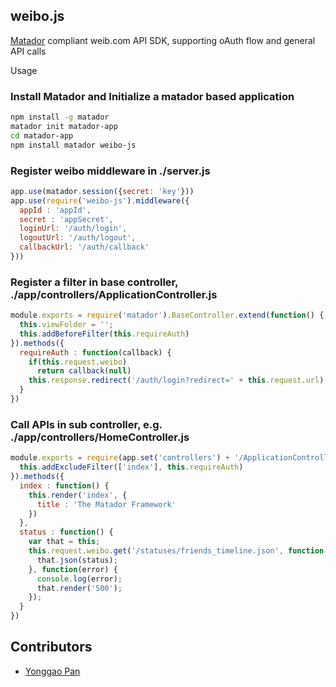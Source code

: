 weibo.js
--------
[Matador](http://obvious.github.com/matador/) compliant weib.com API SDK, supporting oAuth flow and general API calls

Usage

<h3>Install Matador and Initialize a matador based application</h3>

``` bash
npm install -g matador
matador init matador-app
cd matador-app
npm install matador weibo-js
```

<h3>Register weibo middleware in ./server.js</h3>

``` js
app.use(matador.session({secret: 'key'}))
app.use(require('weibo-js').middleware({
  appId : 'appId',
  secret : 'appSecret',
  loginUrl: '/auth/login',
  logoutUrl: '/auth/logout',
  callbackUrl: '/auth/callback'
}))
```

<h3>Register a filter in base controller, ./app/controllers/ApplicationController.js</h3>

``` js
module.exports = require('matador').BaseController.extend(function() {
  this.viewFolder = '';
  this.addBeforeFilter(this.requireAuth)
}).methods({
  requireAuth : function(callback) {
    if(this.request.weibo)
      return callback(null)
    this.response.redirect('/auth/login?redirect=' + this.request.url);
  }
})
```

<h3>Call APIs in sub controller, e.g. ./app/controllers/HomeController.js</h3>

``` js
module.exports = require(app.set('controllers') + '/ApplicationController').extend(function() {
  this.addExcludeFilter(['index'], this.requireAuth)
}).methods({
  index : function() {
    this.render('index', {
      title : 'The Matador Framework'
    })
  },
  status : function() {
    var that = this;
    this.request.weibo.get('/statuses/friends_timeline.json', function(status) {
      that.json(status);
    }, function(error) {
      console.log(error);
      that.render('500');
    });
  }
})
```

Contributors
------------
  * [Yonggao Pan](https://github.com/yonggao/weibo.js/commits/master?author=yonggao)
